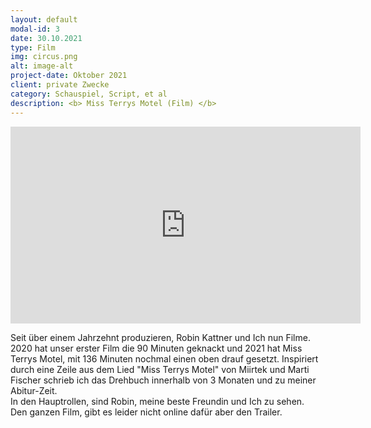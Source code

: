 ```yaml
---
layout: default
modal-id: 3
date: 30.10.2021
type: Film
img: circus.png
alt: image-alt
project-date: Oktober 2021
client: private Zwecke
category: Schauspiel, Script, et al
description: <b> Miss Terrys Motel (Film) </b>
---
```

<iframe width="560" height="315" src="https://www.youtube.com/embed/1AjGll39VXI?si=VbOxeOl2-5OmvIpq" title="YouTube video player" frameborder="0" allow="accelerometer; encrypted-media;  picture-in-picture; web-share" referrerpolicy="strict-origin-when-cross-origin" allowfullscreen></iframe>

Seit über einem Jahrzehnt produzieren, Robin Kattner und Ich nun Filme. 
2020 hat unser erster Film die 90 Minuten geknackt und 2021 hat Miss Terrys Motel, 
mit 136 Minuten nochmal einen oben drauf gesetzt. Inspiriert durch eine Zeile aus dem Lied "Miss Terrys Motel" 
von Miirtek und Marti Fischer schrieb ich das Drehbuch innerhalb von 3 Monaten und zu meiner Abitur-Zeit. <br> 
In den Hauptrollen, sind Robin, meine beste Freundin und Ich zu sehen. <br>
Den ganzen Film, gibt es leider nicht online dafür aber den Trailer.